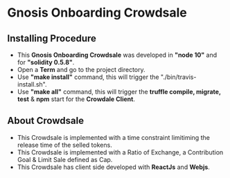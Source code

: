 # Gnosis Onboarding Crowdsale

## Installing Procedure

- This **Gnosis Onboarding Crowdsale** was developed in **"node 10"** and for **"solidity 0.5.8"**.
- Open a **Term** and go to the project directory.
- Use **"make install"** command, this will trigger the "./bin/travis-install.sh".
- Use **"make all"** command, this will trigger the **truffle compile, migrate, test** & **npm** start for the **Crowdale Client**.

## About Crowdsale
- This Crowdsale is implemented with a time constraint limitiming the release time of the selled tokens.
- This Crowdsale is implemented with a Ratio of Exchange, a Contribution Goal & Limit Sale defined as Cap.
- This Crowdsale has client side developed with **ReactJs** and **Webjs**.